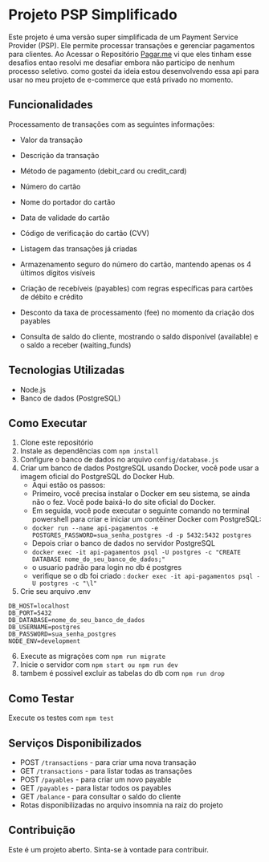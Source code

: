 # Projeto PSP Simplificado

Este projeto é uma versão super simplificada de um Payment Service Provider (PSP). 
Ele permite processar transações e gerenciar pagamentos para clientes.
Ao Acessar o Repositório [Pagar.me](https://github.com/pagarme/vagas/tree/master/desafios) vi que eles tinham esse desafios entao resolvi me desafiar embora não participo de nenhum processo seletivo.
como gostei da ideia estou desenvolvendo essa api para usar no meu projeto de e-commerce que está privado no momento.

## Funcionalidades

Processamento de transações com as seguintes informações:

- Valor da transação
- Descrição da transação
- Método de pagamento (debit_card ou credit_card)
- Número do cartão
- Nome do portador do cartão
- Data de validade do cartão
- Código de verificação do cartão (CVV)

- Listagem das transações já criadas
- Armazenamento seguro do número do cartão, mantendo apenas os 4 últimos dígitos visíveis
- Criação de recebíveis (payables) com regras específicas para cartões de débito e crédito
- Desconto da taxa de processamento (fee) no momento da criação dos payables
- Consulta de saldo do cliente, mostrando o saldo disponível (available) e o saldo a receber (waiting_funds)

## Tecnologias Utilizadas

- Node.js
- Banco de dados (PostgreSQL)

## Como Executar

1. Clone este repositório
2. Instale as dependências com `npm install`
3. Configure o banco de dados no arquivo `config/database.js`
4. Criar um banco de dados PostgreSQL usando Docker, você pode usar a imagem oficial do PostgreSQL do Docker Hub. 
   - Aqui estão os passos:
   - Primeiro, você precisa instalar o Docker em seu sistema, se ainda não o fez. Você pode baixá-lo do site oficial do Docker.
   - Em seguida, você pode executar o seguinte comando no terminal powershell para criar e iniciar um contêiner Docker com PostgreSQL:
   - `docker run --name api-pagamentos -e POSTGRES_PASSWORD=sua_senha_postgres -d -p 5432:5432 postgres`
   - Depois criar o banco de dados no servidor PostgreSQL
   - `docker exec -it api-pagamentos psql -U postgres -c "CREATE DATABASE nome_do_seu_banco_de_dados;"`
   - o usuario padrão para login no db é postgres
   - verifique se o db foi criado : `docker exec -it api-pagamentos psql -U postgres -c "\l"`
5. Crie seu arquivo .env
```
DB_HOST=localhost
DB_PORT=5432
DB_DATABASE=nome_do_seu_banco_de_dados
DB_USERNAME=postgres
DB_PASSWORD=sua_senha_postgres
NODE_ENV=development
```
6. Execute as migrações com `npm run migrate`
7. Inicie o servidor com `npm start ou npm run dev`
8. tambem é possivel excluir as tabelas do db com `npm run drop`

## Como Testar

Execute os testes com `npm test`

## Serviços Disponibilizados

- POST `/transactions` - para criar uma nova transação
- GET `/transactions` - para listar todas as transações
- POST `/payables` - para criar um novo payable
- GET `/payables` - para listar todos os payables
- GET `/balance` - para consultar o saldo do cliente
- Rotas disponibilizadas no arquivo insomnia na raiz do projeto

## Contribuição

Este é um projeto aberto. Sinta-se à vontade para contribuir.
